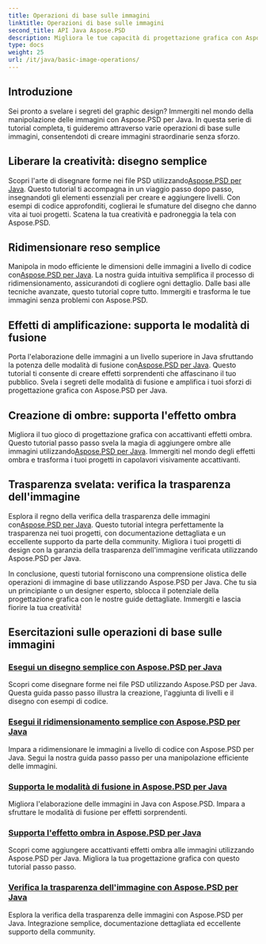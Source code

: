 ```yaml
---
title: Operazioni di base sulle immagini
linktitle: Operazioni di base sulle immagini
second_title: API Java Aspose.PSD
description: Migliora le tue capacità di progettazione grafica con Aspose.PSD per tutorial Java. Scopri il disegno, il ridimensionamento, le modalità di fusione e la verifica della trasparenza in una guida passo passo.
type: docs
weight: 25
url: /it/java/basic-image-operations/
---
```


## Introduzione

Sei pronto a svelare i segreti del graphic design? Immergiti nel mondo della manipolazione delle immagini con Aspose.PSD per Java. In questa serie di tutorial completa, ti guideremo attraverso varie operazioni di base sulle immagini, consentendoti di creare immagini straordinarie senza sforzo.

## Liberare la creatività: disegno semplice

 Scopri l'arte di disegnare forme nei file PSD utilizzando[Aspose.PSD per Java](./simple-drawing/). Questo tutorial ti accompagna in un viaggio passo dopo passo, insegnandoti gli elementi essenziali per creare e aggiungere livelli. Con esempi di codice approfonditi, coglierai le sfumature del disegno che danno vita ai tuoi progetti. Scatena la tua creatività e padroneggia la tela con Aspose.PSD.

## Ridimensionare reso semplice

 Manipola in modo efficiente le dimensioni delle immagini a livello di codice con[Aspose.PSD per Java](./simple-resizing/). La nostra guida intuitiva semplifica il processo di ridimensionamento, assicurandoti di cogliere ogni dettaglio. Dalle basi alle tecniche avanzate, questo tutorial copre tutto. Immergiti e trasforma le tue immagini senza problemi con Aspose.PSD.

## Effetti di amplificazione: supporta le modalità di fusione

 Porta l'elaborazione delle immagini a un livello superiore in Java sfruttando la potenza delle modalità di fusione con[Aspose.PSD per Java](./support-blend-modes/). Questo tutorial ti consente di creare effetti sorprendenti che affascinano il tuo pubblico. Svela i segreti delle modalità di fusione e amplifica i tuoi sforzi di progettazione grafica con Aspose.PSD per Java.

## Creazione di ombre: supporta l'effetto ombra

 Migliora il tuo gioco di progettazione grafica con accattivanti effetti ombra. Questo tutorial passo passo svela la magia di aggiungere ombre alle immagini utilizzando[Aspose.PSD per Java](./support-shadow-effect/). Immergiti nel mondo degli effetti ombra e trasforma i tuoi progetti in capolavori visivamente accattivanti.

## Trasparenza svelata: verifica la trasparenza dell'immagine

 Esplora il regno della verifica della trasparenza delle immagini con[Aspose.PSD per Java](./verify-image-transparency/). Questo tutorial integra perfettamente la trasparenza nei tuoi progetti, con documentazione dettagliata e un eccellente supporto da parte della community. Migliora i tuoi progetti di design con la garanzia della trasparenza dell'immagine verificata utilizzando Aspose.PSD per Java.

In conclusione, questi tutorial forniscono una comprensione olistica delle operazioni di immagine di base utilizzando Aspose.PSD per Java. Che tu sia un principiante o un designer esperto, sblocca il potenziale della progettazione grafica con le nostre guide dettagliate. Immergiti e lascia fiorire la tua creatività!
## Esercitazioni sulle operazioni di base sulle immagini
### [Esegui un disegno semplice con Aspose.PSD per Java](./simple-drawing/)
Scopri come disegnare forme nei file PSD utilizzando Aspose.PSD per Java. Questa guida passo passo illustra la creazione, l'aggiunta di livelli e il disegno con esempi di codice.
### [Esegui il ridimensionamento semplice con Aspose.PSD per Java](./simple-resizing/)
Impara a ridimensionare le immagini a livello di codice con Aspose.PSD per Java. Segui la nostra guida passo passo per una manipolazione efficiente delle immagini.
### [Supporta le modalità di fusione in Aspose.PSD per Java](./support-blend-modes/)
Migliora l'elaborazione delle immagini in Java con Aspose.PSD. Impara a sfruttare le modalità di fusione per effetti sorprendenti.
### [Supporta l'effetto ombra in Aspose.PSD per Java](./support-shadow-effect/)
Scopri come aggiungere accattivanti effetti ombra alle immagini utilizzando Aspose.PSD per Java. Migliora la tua progettazione grafica con questo tutorial passo passo.
### [Verifica la trasparenza dell'immagine con Aspose.PSD per Java](./verify-image-transparency/)
Esplora la verifica della trasparenza delle immagini con Aspose.PSD per Java. Integrazione semplice, documentazione dettagliata ed eccellente supporto della community.
